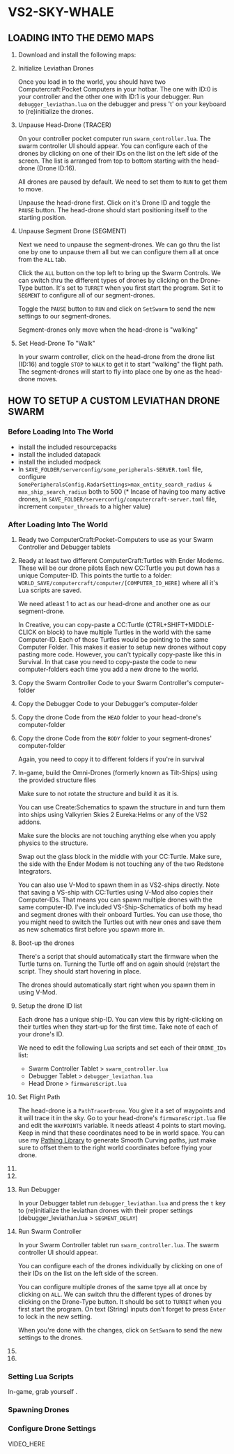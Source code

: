 # VS2-SKY-WHALE

## LOADING INTO THE DEMO MAPS
1. Download and install the following maps:
2. Initialize Leviathan Drones
   
    Once you load in to the world, you should have two Computercraft:Pocket Computers in your hotbar. The one with ID:0 is your controller and the other one with ID:1 is your debugger.
    Run `debugger_leviathan.lua` on the debugger and press 't' on your keyboard to (re)initialize the drones.
   
4. Unpause Head-Drone (TRACER)

   On your controller pocket computer run `swarm_controller.lua`. The swarm controller UI should appear. You can configure each of the drones by clicking on one of their IDs on the list on the left side of the screen. The list is arranged from top to bottom starting with the head-drone (Drone ID:16).

   All drones are paused by default. We need to set them to `RUN` to get them to move.

   Unpause the head-drone first. Click on it's Drone ID and toggle the `PAUSE` button. The head-drone should start positioning itself to the starting position.

   
5. Unpause Segment Drone (SEGMENT)

   Next we need to unpause the segment-drones. We can go thru the list one by one to unpause them all but we can configure them all at once from the `ALL` tab.

   Click the `ALL` button on the top left to bring up the Swarm Controls. We can switch thru the different types of drones by clicking on the Drone-Type button. It's set to `TURRET`  when you first start the program. Set it to `SEGMENT` to configure all of our segment-drones.

   Toggle the `PAUSE` button to `RUN` and click on `SetSwarm` to send the new settings to our segment-drones.

   Segment-drones only move when the head-drone is "walking" 
   
7. Set Head-Drone To "Walk"

   In your swarm controller, click on the head-drone from the drone list (ID:16) and toggle `STOP` to `WALK` to get it to start "walking" the flight path.
   The segment-drones will start to fly into place one by one as the head-drone moves.

## HOW TO SETUP A CUSTOM LEVIATHAN DRONE SWARM

### Before Loading Into The World
* install the included resourcepacks
* install the included datapack
* install the included modpack
* In `SAVE_FOLDER/serverconfig/some_peripherals-SERVER.toml` file, configure `SomePeripheralsConfig.RadarSettings>max_entity_search_radius & max_ship_search_radius` both to 500
(* Incase of having too many active drones, in `SAVE_FOLDER/serverconfig/computercraft-server.toml` file, increment `computer_threads` to a higher value)

### After Loading Into The World
 1. Ready two ComputerCraft:Pocket-Computers to use as your Swarm Controller and Debugger tablets
 2. Ready at least two different ComputerCraft:Turtles with Ender Modems. These will be our drone pilots
      Each new CC:Turtle you put down has a unique Computer-ID. This points the turtle to a folder: `WORLD_SAVE/computercraft/computer/[COMPUTER_ID_HERE]` where all it's Lua scripts are saved.
      
      We need atleast 1 to act as our head-drone and another one as our segment-drone.   
      
      In Creative, you can copy-paste a CC:Turtle (CTRL+SHIFT+MIDDLE-CLICK on block) to have multiple Turtles in the world with the same Computer-ID.
      Each of those Turtles would be pointing to the same Computer Folder. This makes it easier to setup new drones without copy pasting more code.
      However, you can't typically copy-paste like this in Survival. In that case you need to copy-paste the code to new computer-folders each time you add a new drone to the world.
    
 4. Copy the Swarm Controller Code to your Swarm Controller's computer-folder
 5. Copy the Debugger Code to your Debugger's computer-folder
 6. Copy the drone Code from the `HEAD` folder to your head-drone's computer-folder
 7. Copy the drone Code from the `BODY` folder to your segment-drones' computer-folder

      Again, you need to copy it to different folders if you're in survival
 
 9. In-game, build the Omni-Drones (formerly known as Tilt-Ships) using the provided structure files

      Make sure to not rotate the structure and build it as it is.
      
      You can use Create:Schematics to spawn the structure in and turn them into ships using Valkyrien Skies 2 Eureka:Helms or any of the VS2 addons.
      
      Make sure the blocks are not touching anything else when you apply physics to the structure.
      
      Swap out the glass block in the middle with your CC:Turtle. Make sure, the side with the Ender Modem is not touching any of the two Redstone Integrators.
      
      You can also use V-Mod to spawn them in as VS2-ships directly. Note that saving a VS-ship with CC:Turtles using V-Mod also copies their Computer-IDs.
      That means you can spawn multiple drones with the same computer-ID. I've included VS-Ship-Schematics of both my head and segment drones with their onboard Turtles.
      You can use those, tho you might need to switch the Turtles out with new ones and save them as new schematics first before you spawn more in.
    
 11. Boot-up the drones

     There's a script that should automatically start the firmware when the Turtle turns on. Turning the Turtle off and on again should (re)start the script.
     They should start hovering in place.

     The drones should automatically start right when you spawn them in using V-Mod. 
      
 12. Setup the drone ID list

     Each drone has a unique ship-ID. You can view this by right-clicking on their turtles when they start-up for the first time.
     Take note of each of your drone's ID.

     We need to edit the following Lua scripts and set each of their `DRONE_IDs` list:
        * Swarm Controller Tablet > `swarm_controller.lua`
        * Debugger Tablet > `debugger_leviathan.lua`
        * Head Drone > `firmwareScript.lua`
 
 13. Set Flight Path

      The head-drone is a `PathTracerDrone`. You give it a set of waypoints and it will trace it in the sky. Go to your head-drone's `firmwareScript.lua` file and edit the `WAYPOINTS` variable. It needs atleast 4 points to start moving.
     Keep in mind that these coordinates need to be in world space. You can use my [Pathing Library](https://github.com/19PHOBOSS98/Lua-Computercraft-Spline-Path-Library/tree/main) to generate Smooth Curving paths, just make sure to offset them to the right world coordinates before flying your drone.
      
 15. 

 16.     
 17. Run Debugger

      In your Debugger tablet run `debugger_leviathan.lua` and press the `t` key to (re)initialize the leviathan drones with their proper settings (debugger_leviathan.lua > `SEGMENT_DELAY`)
     
 18. Run Swarm Controller

     In your Swarm Controller tablet run `swarm_controller.lua`. The swarm controller UI should appear.

     You can configure each of the drones individually by clicking on one of their IDs on the list on the left side of the screen.

     You can configure multiple drones of the same tpye all at once by clicking on `ALL`.
     We can switch thru the different types of drones by clicking on the Drone-Type button. It should be set to `TURRET` when you first start the program. On text (String) inputs don't forget to press `Enter` to lock in the new setting.
     
     When you're done with the changes, click on `SetSwarm` to send the new settings to the drones.

 19. 
 20. 
     



### Setting Lua Scripts
   In-game, grab yourself .
   

### Spawning Drones

### Configure Drone Settings



VIDEO_HERE


